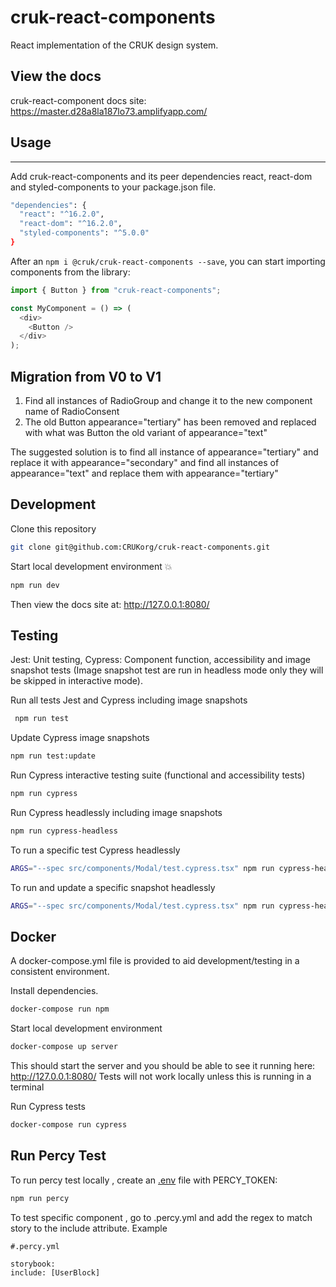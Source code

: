 # cruk-react-components

React implementation of the CRUK design system.

## View the docs

cruk-react-component docs site: https://master.d28a8la187lo73.amplifyapp.com/

## Usage

---

Add cruk-react-components and its peer dependencies react, react-dom and styled-components to your package.json file.

```sh
"dependencies": {
  "react": "^16.2.0",
  "react-dom": "^16.2.0",
  "styled-components": "^5.0.0"
}
```

After an `npm i @cruk/cruk-react-components --save`, you can start importing components from the library:

```js
import { Button } from "cruk-react-components";

const MyComponent = () => (
  <div>
    <Button />
  </div>
);
```

## Migration from V0 to V1

1.  Find all instances of RadioGroup and change it to the new component name of RadioConsent
2.  The old Button appearance="tertiary" has been removed and replaced with what was Button the old variant of appearance="text"

The suggested solution is to find all instance of appearance="tertiary" and replace it with appearance="secondary" and find all instances of appearance="text" and replace them with appearance="tertiary"

## Development

Clone this repository

```sh
git clone git@github.com:CRUKorg/cruk-react-components.git
```

Start local development environment 💥

```sh
npm run dev
```

Then view the docs site at: http://127.0.0.1:8080/

## Testing

Jest: Unit testing,
Cypress: Component function, accessibility and image snapshot tests (Image snapshot test are run in headless mode only they will be skipped in interactive mode).

Run all tests Jest and Cypress including image snapshots

```sh
 npm run test
```

Update Cypress image snapshots

```sh
npm run test:update
```

Run Cypress interactive testing suite (functional and accessibility tests)

```sh
npm run cypress
```

Run Cypress headlessly including image snapshots

```sh
npm run cypress-headless
```

To run a specific test Cypress headlessly

```sh
ARGS="--spec src/components/Modal/test.cypress.tsx" npm run cypress-headless
```

To run and update a specific snapshot headlessly

```sh
ARGS="--spec src/components/Modal/test.cypress.tsx" npm run cypress-headless:update
```

## Docker

A docker-compose.yml file is provided to aid development/testing in a consistent environment.

Install dependencies.

```bash
docker-compose run npm
```

Start local development environment

```bash
docker-compose up server
```

This should start the server and you should be able to see it running here: http://127.0.0.1:8080/
Tests will not work locally unless this is running in a terminal

Run Cypress tests

```bash
docker-compose run cypress
```

## Run Percy Test

To run percy test locally , create an [.env](.env.example) file with PERCY_TOKEN:

```bash
npm run percy
```

To test specific component , go to .percy.yml and add the regex to match story to the include attribute. Example

```
#.percy.yml

storybook:
include: [UserBlock]
```
